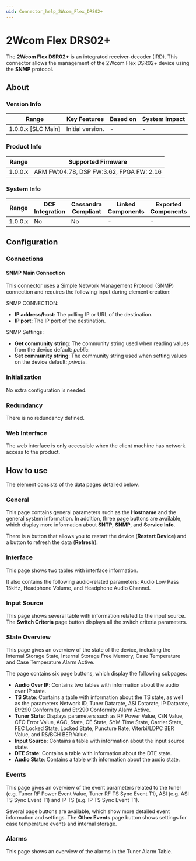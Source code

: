 ```yaml
---
uid: Connector_help_2Wcom_Flex_DRS02+
---
```


# 2Wcom Flex DRS02+

The **2Wcom Flex DSR02+** is an integrated receiver-decoder (IRD). This connector allows the management of the 2Wcom Flex DSR02+ device using the **SNMP** protocol.

## About

### Version Info

| Range                | Key Features     | Based on     | System Impact     |
|----------------------|------------------|--------------|-------------------|
| 1.0.0.x [SLC Main]   | Initial version. | -            | -                 |

### Product Info

| Range     | Supported Firmware                       |
|-----------|------------------------------------------|
| 1.0.0.x   | ARM FW:04.78, DSP FW:3.62, FPGA FW: 2.16 |

### System Info

| Range     | DCF Integration     | Cassandra Compliant     | Linked Components    | Exported Components    |
|-----------|---------------------|-------------------------|----------------------|------------------------|
| 1.0.0.x   | No                  | No                      | -                    | -                      |

## Configuration

### Connections

#### SNMP Main Connection

This connector uses a Simple Network Management Protocol (SNMP) connection and requires the following input during element creation:

SNMP CONNECTION:

- **IP address/host**: The polling IP or URL of the destination.
- **IP port**: The IP port of the destination.

SNMP Settings:

- **Get community string**: The community string used when reading values from the device default: *public.*
- **Set community string**: The community string used when setting values on the device default: *private*.

### Initialization

No extra configuration is needed.

### Redundancy

There is no redundancy defined.

### Web Interface

The web interface is only accessible when the client machine has network access to the product.

## How to use

The element consists of the data pages detailed below.

### General

This page contains general parameters such as the **Hostname** and the general system information. In addition, three page buttons are available, which display more information about **SNTP**, **SNMP**, and **Service Info**.

There is a button that allows you to restart the device (**Restart Device**) and a button to refresh the data (**Refresh**).

### Interface

This page shows two tables with interface information.

It also contains the following audio-related parameters: Audio Low Pass 15kHz, Headphone Volume, and Headphone Audio Channel.

### Input Source

This page shows several table with information related to the input source. The **Switch Criteria** page button displays all the switch criteria parameters.

### State Overview

This page gives an overview of the state of the device, including the Internal Storage State, Internal Storage Free Memory, Case Temperature and Case Temperature Alarm Active.

The page contains six page buttons, which display the following subpages:

- **Audio Over IP**: Contains two tables with information about the audio over IP state.
- **TS State**: Contains a table with information about the TS state, as well as the parameters Network ID, Tuner Datarate, ASI Datarate, IP Datarate, Etr290 Conformity, and Etr290 Conformity Alarm Active.
- **Tuner State**: Displays parameters such as RF Power Value, C/N Value, CFO Error Value, AGC, State, CE State, SYM Time State, Carrier State, FEC Locked State, Locked State, Puncture Rate, Viterbi/LDPC BER Value, and RS/BCH BER Value.
- **Input Source**: Contains a table with information about the input source state.
- **DTE State**: Contains a table with information about the DTE state.
- **Audio State**: Contains a table with information about the audio state.

### Events

This page gives an overview of the event parameters related to the tuner (e.g. Tuner RF Power Event Value, Tuner RF TS Sync Event T1), ASI (e.g. ASI TS Sync Event T1) and IP TS (e.g. IP TS Sync Event T1).

Several page buttons are available, which show more detailed event information and settings. The **Other Events** page button shows settings for case temperature events and internal storage.

### Alarms

This page shows an overview of the alarms in the Tuner Alarm Table.
